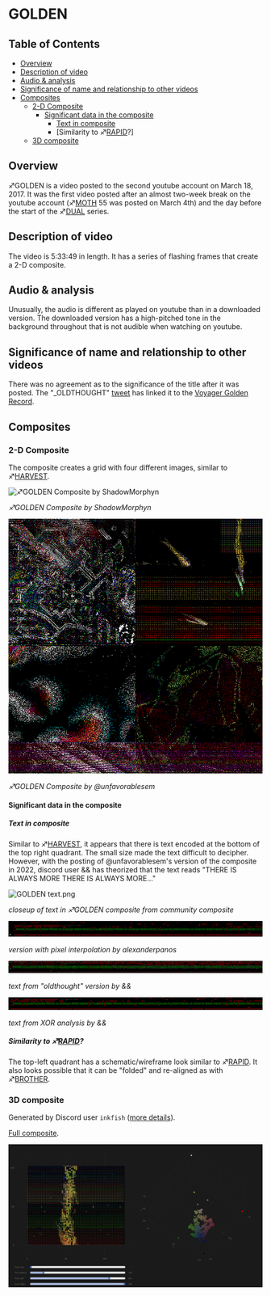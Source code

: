 # GOLDEN

## Table of Contents
  * [Overview](#overview)
  * [Description of video](#description-of-video)
  * [Audio & analysis](#audio---analysis)
  * [Significance of name and relationship to other videos](#significance-of-name-and-relationship-to-other-videos)
  * [Composites](#composites)
    + [2-D Composite](#2-d-composite)
      - [Significant data in the composite](#significant-data-in-the-composite)
        * [Text in composite](#text-in-composite)
        * [Similarity to ♐[RAPID](RAPID "wikilink")?]
    + [3D composite](#3d-composite)

## Overview

♐GOLDEN is a video posted to the second youtube account on March 18,
2017. It was the first video posted after an almost two-week break on
the youtube account (♐[MOTH](MOTH "wikilink") 55 was posted on March
4th) and the day before the start of the ♐[DUAL](DUAL "wikilink")
series.

## Description of video

The video is 5:33:49 in length. It has a series of flashing frames that create a 2-D composite.

## Audio & analysis

Unusually, the audio is different as played on youtube than in a
downloaded version. The downloaded version has a high-pitched tone in
the background throughout that is not audible when watching on youtube.

## Significance of name and relationship to other videos

There was no agreement as to the significance of the title after it was posted. The "\_OLDTHOUGHT" [tweet](June_2022_twitter_posts "wikilink") has linked it to the [Voyager Golden Record](https://en.wikipedia.org/wiki/Voyager_Golden_Record).

## Composites

### 2-D Composite

The composite creates a grid with four different images, similar to ♐[HARVEST](HARVEST "wikilink").

![♐GOLDEN Composite by ShadowMorphyn](GOLDEN.png)

*♐GOLDEN Composite by ShadowMorphyn*

![♐GOLDEN Composite by @unfavorablesem](june_22_GOLDEN_version.png)

*♐GOLDEN Composite by @unfavorablesem*


#### Significant data in the composite

##### Text in composite

Similar to ♐[HARVEST](HARVEST "wikilink"), it appears that there is text encoded at the bottom of the top right quadrant. The small size made the text difficult to decipher. However, with the posting of @unfavorablesem's version of the composite in 2022, discord user && has theorized that the text reads "THERE IS ALWAYS MORE THERE IS ALWAYS MORE..." 

![GOLDEN text.png](GOLDEN_text.png " GOLDEN text.png")

*closeup of text in ♐GOLDEN composite from community composite*

![GOLDEN text interpolation](golden_text_interpolation.png "GOLDEN text interpolation")

*version with pixel interpolation by alexanderpanos*

![oldthought tweet version](golden_text_oldthought.png "oldthought tweet version")

*text from "oldthought" version by &&*

![GOLDEN text xor](golden_text_xor.png "GOLDEN text xor")

*text from XOR analysis by &&*

##### Similarity to ♐[RAPID](RAPID "wikilink")?

The top-left quadrant has a schematic/wireframe look similar to
♐[RAPID](RAPID "wikilink"). It also looks possible that it can be
"folded" and re-aligned as with ♐[BROTHER](BROTHER "wikilink").

### 3D composite

Generated by Discord user `inkfish` ([more details](HARVEST#3d-composites "wikilink")).

[Full composite](golden_3d.mp4).

![golden_3d_partial](golden_3d_partial.png "golden_3d_partial")
